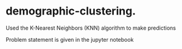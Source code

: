 # demographic-clustering.
Used the K-Nearest Neighbors (KNN) algorithm to make predictions

Problem statement is given in the jupyter notebook
